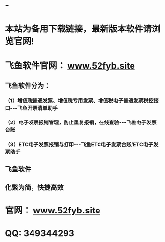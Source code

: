 # -
# 本站为备用下载链接，最新版本软件请浏览官网!
# 飞鱼软件官网： www.52fyb.site 

## 
## 飞鱼软件分为：
### （1）增值税普通发票、增值税专用发票、增值税电子普通发票税控接口---飞鱼开票清单助手
### （2）电子发票报销管理，防止重复报销，在线查验---飞鱼电子发票台账
### （3）ETC电子发票报销与打印---飞鱼ETC电子发票台账/ETC电子发票助手
## 
## 
## 飞鱼软件
## 化繁为简，快捷高效

### 
# 官网： www.52fyb.site #
# QQ: 349344293

